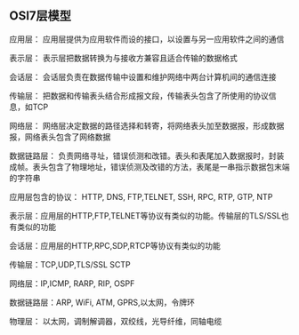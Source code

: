 ## OSI7层模型

应用层： 应用层提供为应用软件而设的接口，以设置与另一应用软件之间的通信

表示层： 表示层把数据转换为与接收方兼容且适合传输的数据格式

会话层： 会话层负责在数据传输中设置和维护网络中两台计算机间的通信连接

传输层： 把数据和传输表头结合形成报文段，传输表头包含了所使用的协议信息，如TCP

网络层： 网络层决定数据的路径选择和转寄，将网络表头加至数据报，形成数据报，网络表头包含了网络数据

数据链路层： 负责网络寻址，错误侦测和改错。表头和表尾加入数据报时，封装成帧。表头包含了物理地址，错误侦测及改错的方法，表尾是一串指示数据包末端的字符串

应用层包含的协议： HTTP, DNS, FTP,TELNET, SSH, RPC, RTP, GTP, NTP

表示层：应用层的HTTP,FTP,TELNET等协议有类似的功能。传输层的TLS/SSL也有类似的功能

会话层：应用层的HTTP,RPC,SDP,RTCP等协议有类似的功能

传输层：TCP,UDP,TLS/SSL SCTP

网络层：IP,ICMP, RARP, RIP, OSPF

数据链路层：ARP, WiFi, ATM, GPRS,以太网，令牌环

物理层： 以太网，调制解调器，双绞线，光导纤维，同轴电缆
